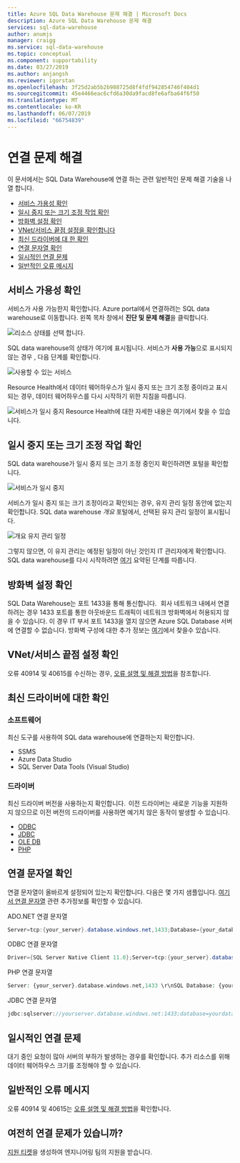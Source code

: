 ```yaml
---
title: Azure SQL Data Warehouse 문제 해결 | Microsoft Docs
description: Azure SQL Data Warehouse 문제 해결
services: sql-data-warehouse
author: anumjs
manager: craigg
ms.service: sql-data-warehouse
ms.topic: conceptual
ms.component: supportability
ms.date: 03/27/2019
ms.author: anjangsh
ms.reviewer: igorstan
ms.openlocfilehash: 3f25d2ab5b2b988725d8f4fdf942854746f404d1
ms.sourcegitcommit: 45e4466eac6cfd6a30da9facd8fe6afba64f6f50
ms.translationtype: MT
ms.contentlocale: ko-KR
ms.lasthandoff: 06/07/2019
ms.locfileid: "66754839"
---
```

# <a name="troubleshooting-connectivity-issues"></a>연결 문제 해결

이 문서에서는 SQL Data Warehouse에 연결 하는 관련 일반적인 문제 해결 기술을 나열 합니다.
- [서비스 가용성 확인](./sql-data-warehouse-troubleshoot-connectivity.md#check-service-availability)
- [일시 중지 또는 크기 조정 작업 확인](./sql-data-warehouse-troubleshoot-connectivity.md#check-for-paused-or-scaling-operation)
- [방화벽 설정 확인](./sql-data-warehouse-troubleshoot-connectivity.md#check-your-firewall-settings)
- [VNet/서비스 끝점 설정을 확인합니다](./sql-data-warehouse-troubleshoot-connectivity.md#check-your-vnetservice-endpoint-settings)
- [최신 드라이버에 대 한 확인](./sql-data-warehouse-troubleshoot-connectivity.md#check-for-the-latest-drivers)
- [연결 문자열 확인](./sql-data-warehouse-troubleshoot-connectivity.md#check-your-connection-string)
- [일시적인 연결 문제](./sql-data-warehouse-troubleshoot-connectivity.md#intermittent-connection-issues)
- [일반적인 오류 메시지](./sql-data-warehouse-troubleshoot-connectivity.md#common-error-messages)

## <a name="check-service-availability"></a>서비스 가용성 확인

서비스가 사용 가능한지 확인합니다. Azure portal에서 연결하려는 SQL data warehouse로 이동합니다. 왼쪽 목차 창에서 **진단 및 문제 해결**을 클릭합니다.

![리소스 상태를 선택 합니다.](./media/sql-data-warehouse-troubleshoot-connectivity/diagnostics-link.png)

SQL data warehouse의 상태가 여기에 표시됩니다. 서비스가 **사용 가능**으로 표시되지 않는 경우 , 다음 단계를 확인합니다.

![사용할 수 있는 서비스](./media/sql-data-warehouse-troubleshoot-connectivity/resource-health.png)

Resource Health에서 데이터 웨어하우스가 일시 중지 또는 크기 조정 중이라고 표시되는 경우, 데이터 웨어하우스를 다시 시작하기 위한 지침을 따릅니다.

![서비스가 일시 중지](./media/sql-data-warehouse-troubleshoot-connectivity/resource-health-pausing.png) Resource Health에 대한 자세한 내용은 여기에서 찾을 수 있습니다.

## <a name="check-for-paused-or-scaling-operation"></a>일시 중지 또는 크기 조정 작업 확인

SQL data warehouse가 일시 중지 또는 크기 조정 중인지 확인하려면 포털을 확인합니다.

![서비스가 일시 중지](./media/sql-data-warehouse-troubleshoot-connectivity/overview-paused.png)

서비스가 일시 중지 또는 크기 조정이라고 확인되는 경우, 유지 관리 일정 동안에 없는지 확인합니다. SQL data warehouse *개요* 포털에서, 선택된 유지 관리 일정이 표시됩니다.

![개요 유지 관리 일정](./media/sql-data-warehouse-troubleshoot-connectivity/overview-maintance-schedule.png)

그렇지 않으면, 이 유지 관리는 예정된 일정이 아닌 것인지 IT 관리자에게 확인합니다. SQL data warehouse를 다시 시작하려면 [여기](https://docs.microsoft.com/azure/sql-data-warehouse/pause-and-resume-compute-portal#resume-compute) 요약된 단계를 따릅니다.

## <a name="check-your-firewall-settings"></a>방화벽 설정 확인

SQL Data Warehouse는 포트 1433을 통해 통신합니다.   회사 네트워크 내에서 연결하려는 경우 1433 포트를 통한 아웃바운드 트래픽이 네트워크 방화벽에서 허용되지 않을 수 있습니다. 이 경우 IT 부서 포트 1433을 열지 않으면 Azure SQL Database 서버에 연결할 수 없습니다. 방화벽 구성에 대한 추가 정보는 [여기](https://docs.microsoft.com/azure/sql-database/sql-database-firewall-configure#manage-server-level-ip-firewall-rules-using-the-azure-portal)에서 찾을수 있습니다.

## <a name="check-your-vnetservice-endpoint-settings"></a>VNet/서비스 끝점 설정 확인

오류 40914 및 40615를 수신하는 경우, [오류 설명 및 해결 방법](https://docs.microsoft.com/azure/sql-database/sql-database-vnet-service-endpoint-rule-overview?toc=/azure/sql-data-warehouse/toc.json#errors-40914-and-40615)을 참조합니다.

## <a name="check-for-the-latest-drivers"></a>최신 드라이버에 대한 확인

### <a name="software"></a>소프트웨어

최신 도구를 사용하여 SQL data warehouse에 연결하는지 확인합니다.

* SSMS
* Azure Data Studio
* SQL Server Data Tools (Visual Studio)

### <a name="drivers"></a>드라이버

최신 드라이버 버전을 사용하는지 확인합니다.  이전 드라이버는 새로운 기능을 지원하지 않으므로 이전 버전의 드라이버를 사용하면 예기치 않은 동작이 발생할 수 있습니다.

* [ODBC](https://docs.microsoft.com/sql/connect/odbc/download-odbc-driver-for-sql-server)
* [JDBC](https://docs.microsoft.com/sql/connect/jdbc/download-microsoft-jdbc-driver-for-sql-server)
* [OLE DB](https://docs.microsoft.com/sql/connect/oledb/download-oledb-driver-for-sql-server)
* [PHP](https://docs.microsoft.com/sql/connect/php/download-drivers-php-sql-server)

## <a name="check-your-connection-string"></a>연결 문자열 확인

연결 문자열이 올바르게 설정되어 있는지 확인합니다.  다음은 몇 가지 샘플입니다.  [여기서 연결 문자열](https://docs.microsoft.com/azure/sql-data-warehouse/sql-data-warehouse-connection-strings) 관련 추가정보를 확인할 수 있습니다.

ADO.NET 연결 문자열

```csharp
Server=tcp:{your_server}.database.windows.net,1433;Database={your_database};User ID={your_user_name};Password={your_password_here};Encrypt=True;TrustServerCertificate=False;Connection Timeout=30;
```

ODBC 연결 문자열

```csharp
Driver={SQL Server Native Client 11.0};Server=tcp:{your_server}.database.windows.net,1433;Database={your_database};Uid={your_user_name};Pwd={your_password_here};Encrypt=yes;TrustServerCertificate=no;Connection Timeout=30;
```

PHP 연결 문자열

```PHP
Server: {your_server}.database.windows.net,1433 \r\nSQL Database: {your_database}\r\nUser Name: {your_user_name}\r\n\r\nPHP Data Objects(PDO) Sample Code:\r\n\r\ntry {\r\n   $conn = new PDO ( \"sqlsrv:server = tcp:{your_server}.database.windows.net,1433; Database = {your_database}\", \"{your_user_name}\", \"{your_password_here}\");\r\n    $conn->setAttribute( PDO::ATTR_ERRMODE, PDO::ERRMODE_EXCEPTION );\r\n}\r\ncatch ( PDOException $e ) {\r\n   print( \"Error connecting to SQL Server.\" );\r\n   die(print_r($e));\r\n}\r\n\rSQL Server Extension Sample Code:\r\n\r\n$connectionInfo = array(\"UID\" => \"{your_user_name}\", \"pwd\" => \"{your_password_here}\", \"Database\" => \"{your_database}\", \"LoginTimeout\" => 30, \"Encrypt\" => 1, \"TrustServerCertificate\" => 0);\r\n$serverName = \"tcp:{your_server}.database.windows.net,1433\";\r\n$conn = sqlsrv_connect($serverName, $connectionInfo);
```

JDBC 연결 문자열

```Java
jdbc:sqlserver://yourserver.database.windows.net:1433;database=yourdatabase;user={your_user_name};password={your_password_here};encrypt=true;trustServerCertificate=false;hostNameInCertificate=*.database.windows.net;loginTimeout=30;
```

## <a name="intermittent-connection-issues"></a>일시적인 연결 문제

대기 중인 요청이 많아 서버의 부하가 발생하는 경우를 확인합니다. 추가 리소스를 위해 데이터 웨어하우스 크기를 조정해야 할 수 있습니다.

## <a name="common-error-messages"></a>일반적인 오류 메시지

오류 40914 및 40615는 [오류 설명 및 해결 방법](https://docs.microsoft.com/azure/sql-database/sql-database-vnet-service-endpoint-rule-overview?toc=/azure/sql-data-warehouse/toc.json#errors-40914-and-40615)을 확인합니다.

## <a name="still-having-connectivity-issues"></a>여전히 연결 문제가 있습니까?
[지원 티켓](https://docs.microsoft.com/azure/sql-data-warehouse/sql-data-warehouse-get-started-create-support-ticket)을 생성하여 엔지니어링 팀의 지원을 받습니다.
